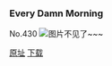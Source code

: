 ### Every Damn Morning
No.430
![图片不见了~~~](https://imgs.xkcd.com/comics/every_damn_morning.png)

[原址](https://xkcd.com//430) [下载](https://imgs.xkcd.com/comics/every_damn_morning.png)

